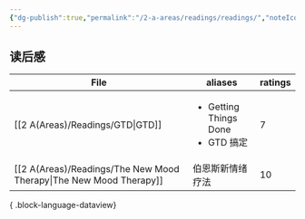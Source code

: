 ```yaml
---
{"dg-publish":true,"permalink":"/2-a-areas/readings/readings/","noteIcon":"3"}
---
```



## 读后感

| File                                                                  | aliases                                              | ratings |
| --------------------------------------------------------------------- | ---------------------------------------------------- | ------- |
| [[2 A(Areas)/Readings/GTD\|GTD]]                                   | <ul><li>Getting Things Done</li><li>GTD 搞定</li></ul> | 7       |
| [[2 A(Areas)/Readings/The New Mood Therapy\|The New Mood Therapy]] | 伯恩斯新情绪疗法                                             | 10      |

{ .block-language-dataview}
